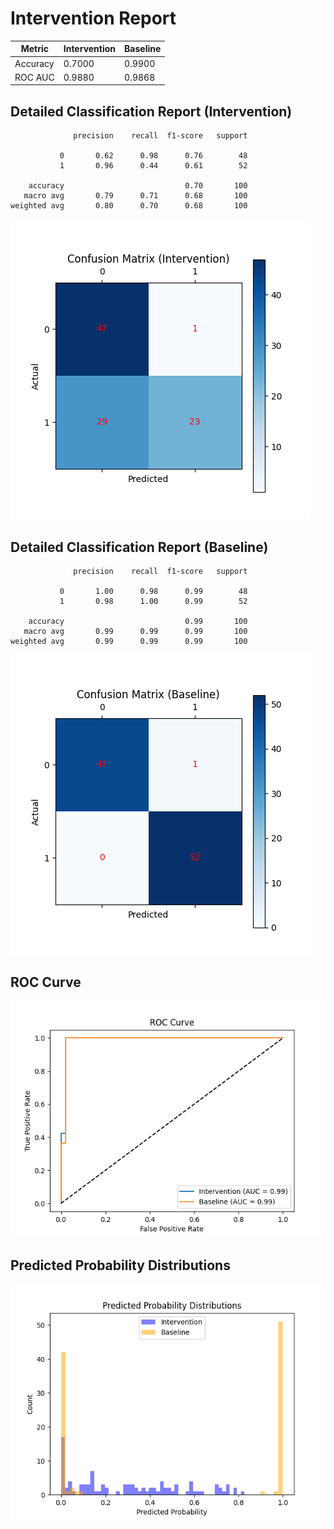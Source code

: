 
# Intervention Report

| Metric           | Intervention | Baseline |
|------------------|--------------|----------|
| Accuracy         | 0.7000     | 0.9900   |
| ROC AUC          | 0.9880     | 0.9868   |

## Detailed Classification Report (Intervention)

```
              precision    recall  f1-score   support

           0       0.62      0.98      0.76        48
           1       0.96      0.44      0.61        52

    accuracy                           0.70       100
   macro avg       0.79      0.71      0.68       100
weighted avg       0.80      0.70      0.68       100

```
![Confusion Matrix (Intervention)](/intervention_reports/f8161_m0.01_a5.0/confusion_matrix_intervention.png)

## Detailed Classification Report (Baseline)

```
              precision    recall  f1-score   support

           0       1.00      0.98      0.99        48
           1       0.98      1.00      0.99        52

    accuracy                           0.99       100
   macro avg       0.99      0.99      0.99       100
weighted avg       0.99      0.99      0.99       100

```
![Confusion Matrix (Baseline)](/intervention_reports/f8161_m0.01_a5.0/confusion_matrix_baseline.png)

## ROC Curve

![ROC Curve](/intervention_reports/f8161_m0.01_a5.0/roc_curve.png)

## Predicted Probability Distributions

![Probability Distributions](/intervention_reports/f8161_m0.01_a5.0/probability_distributions.png)
